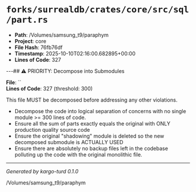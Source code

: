# `forks/surrealdb/crates/core/src/sql/part.rs`

- **Path**: /Volumes/samsung_t9/paraphym
- **Project**: core
- **File Hash**: 76fb76df  
- **Timestamp**: 2025-10-10T02:16:00.682895+00:00  
- **Lines of Code**: 327

---## ⚠️ PRIORITY: Decompose into Submodules

**File**: ``  
**Lines of Code**: 327 (threshold: 300)

This file MUST be decomposed before addressing any other violations.

- Decompose the code into logical separation of concerns with no single module >= 300 lines of code. 
- Ensure all the sum of parts exactly equals the original with ONLY production quality source code
- Ensure the original "shadowing" module is deleted so the new decomposed submodule is ACTUALLY USED
- Ensure there are absolutely no backup files left in the codebase polluting up the code with the original monolithic file.

------

*Generated by kargo-turd 0.1.0*

/Volumes/samsung_t9/paraphym